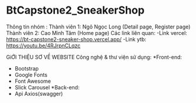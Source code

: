 # BtCapstone2_SneakerShop
Thông tin nhóm :
Thành viên 1: Ngô Ngọc Long (Detail page, Register page)
Thành viên 2: Cao Minh Tâm (Home page)
Các link liên quan:
-Link vercel: https://bt-capstone2-sneaker-shop.vercel.app/
-Link ytb: https://youtu.be/4RJrpnCLqzc

GiỚI THIỆU SƠ VỀ WEBSITE
Công nghệ & thư viện sử dụng:
*Front-end: 
- Bootstrap
- Google Fonts
- Font Awesome
- Slick Carousel
*Back-end:
- Api Axios(swagger)

  
